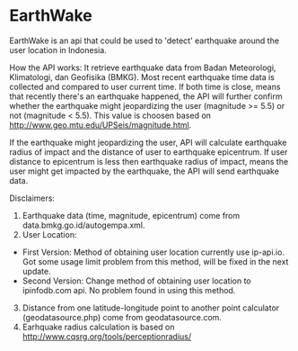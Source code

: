 # EarthWake
EarthWake is an api that could be used to 'detect' earthquake around the user location in Indonesia. 

How the API works:
It retrieve earthquake data from Badan Meteorologi, Klimatologi, dan Geofisika (BMKG). Most recent earthquake time data is collected and compared to user current time. If both time is close, means that recently there's an earthquake happened, the API will further confirm whether the earthquake might jeopardizing the user (magnitude >= 5.5) or not (magnitude < 5.5). This value is choosen based on http://www.geo.mtu.edu/UPSeis/magnitude.html. 

If the earthquake might jeopardizing the user, API will calculate earthquake radius of impact and the distance of user to earthquake epicentrum. If user distance to epicentrum is less then earthquake radius of impact, means the user might get impacted by the earthquake, the API will send earthquake data.

Disclaimers:
1. Earthquake data (time, magnitude, epicentrum) come from data.bmkg.go.id/autogempa.xml.
2. User Location:
- First Version: Method of obtaining user location currently use ip-api.io. Got some usage limit problem from this method, will be fixed in the next update.
- Second Version: Change method of obtaining user location to ipinfodb.com api. No problem found in using this method.
3. Distance from one latitude-longitude point to another point calculator (geodatasource.php) come from geodatasource.com.
4. Earhquake radius calculation is based on  http://www.cqsrg.org/tools/perceptionradius/
